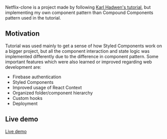 Netflix-clone is a project made by following [Karl Hadwen's tutorial](https://www.youtube.com/watch?v=x_EEwGe-a9o&t=22745s&ab_channel=KarlHadwen), but implementing my own component pattern than Compound Components pattern used in the tutorial.

## Motivation

Tutorial was used mainly to get a sense of how Styled Components work on a bigger project, but all the component interaction and state logic was implemented differently due to the difference in component pattern. Some important features which were also learned or improved regarding web development are:

- Firebase authentication
- Styled Components
- Improved usage of React Context
- Organized folder/component hierarchy
- Custom hooks
- Deployment

## Live demo

[Live demo](https://agitated-shockley-1eba13.netlify.app/)
